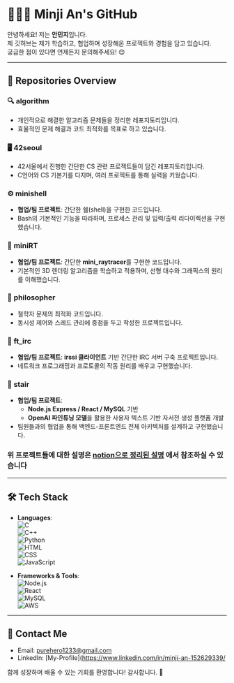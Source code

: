 # 👩🏻‍💻 Minji An's GitHub

안녕하세요! 저는 **안민지**입니다.   
제 깃허브는 제가 학습하고, 협업하며 성장해온 프로젝트와 경험을 담고 있습니다.  
궁금한 점이 있다면 언제든지 문의해주세요! 😊

---

## 📌 Repositories Overview

### 🔍 **algorithm**
- 개인적으로 해결한 알고리즘 문제들을 정리한 레포지토리입니다.  
- 효율적인 문제 해결과 코드 최적화를 목표로 하고 있습니다.  

### 🖥️ **42seoul**
- 42서울에서 진행한 간단한 CS 관련 프로젝트들이 담긴 레포지토리입니다.  
- C언어와 CS 기본기를 다지며, 여러 프로젝트를 통해 실력을 키웠습니다.  

### ⚙️ **minishell**
- **협업/팀 프로젝트**: 간단한 쉘(shell)을 구현한 코드입니다.  
- Bash의 기본적인 기능을 따라하며, 프로세스 관리 및 입력/출력 리다이렉션을 구현했습니다.

### 🌅 **miniRT**
- **협업/팀 프로젝트**: 간단한 **mini_raytracer**를 구현한 코드입니다.  
- 기본적인 3D 렌더링 알고리즘을 학습하고 적용하며, 선형 대수와 그래픽스의 원리를 이해했습니다.

### 🧠 **philosopher**
- 철학자 문제의 최적화 코드입니다.  
- 동시성 제어와 스레드 관리에 중점을 두고 작성한 프로젝트입니다.

### 📡 **ft_irc**
- **협업/팀 프로젝트**: **irssi 클라이언트** 기반 간단한 IRC 서버 구축 프로젝트입니다.  
- 네트워크 프로그래밍과 프로토콜의 작동 원리를 배우고 구현했습니다.

### 📖 **stair**
- **협업/팀 프로젝트**:  
  - **Node.js Express / React / MySQL** 기반  
  - **OpenAI 파인튜닝 모델**을 활용한 사용자 텍스트 기반 자서전 생성 플랫폼 개발  
- 팀원들과의 협업을 통해 백엔드-프론트엔드 전체 아키텍처를 설계하고 구현했습니다.

### 위 프로젝트들에 대한 설명은 [notion으로 정리된 설명](https://github.com/mminnjji/mminnjji/blob/main/notion.md) 에서 참조하실 수 있습니다
---

## 🛠️ Tech Stack
- **Languages**:  
  ![C](https://img.shields.io/badge/C-00599C?style=flat-square&logo=c&logoColor=white)  
  ![C++](https://img.shields.io/badge/C++-00599C?style=flat-square&logo=c%2B%2B&logoColor=white)  
  ![Python](https://img.shields.io/badge/Python-3776AB?style=flat-square&logo=python&logoColor=white)  
  ![HTML](https://img.shields.io/badge/HTML-E34F26?style=flat-square&logo=html5&logoColor=white)  
  ![CSS](https://img.shields.io/badge/CSS-1572B6?style=flat-square&logo=css3&logoColor=white)  
  ![JavaScript](https://img.shields.io/badge/JavaScript-F7DF1E?style=flat-square&logo=javascript&logoColor=black)

- **Frameworks & Tools**:  
  ![Node.js](https://img.shields.io/badge/Node.js-339933?style=flat-square&logo=node.js&logoColor=white)  
  ![React](https://img.shields.io/badge/React-61DAFB?style=flat-square&logo=react&logoColor=black)  
  ![MySQL](https://img.shields.io/badge/MySQL-4479A1?style=flat-square&logo=mysql&logoColor=white)  
  ![AWS](https://img.shields.io/badge/AWS-232F3E?style=flat-square&logo=amazon-aws&logoColor=white)

---

## 🌟 Contact Me
- Email: [purehero1233@gmail.com](mailto:purehero1233@gmail.com)  
- LinkedIn: [My-Profile](https://www.linkedin.com/in/minji-an-152629339/  

함께 성장하며 배울 수 있는 기회를 환영합니다! 감사합니다. 🙌

